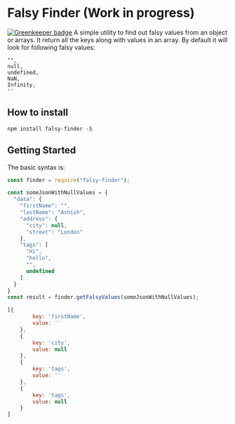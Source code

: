 # Falsy Finder (Work in progress)

[![Greenkeeper badge](https://badges.greenkeeper.io/montumodi/falsy-finder.svg)](https://greenkeeper.io/)
A simple utility to find out falsy values from an object or arrays. It return all the keys along with values in an array. By default it will look for following falsy values:

```
"",
null,
undefined,
NaN,
Infinity,
''
```

## How to install

```
npm install falsy-finder -S
```

## Getting Started

The basic syntax is:

```js
const finder = require("falsy-finder");

const someJsonWithNullValues = {
  "data": {
    "firstName": "",
    "lastName": "Ashish",
    "address": {
      "city": null,
      "street": "London"
    },
    "tags": [
      "Hi",
      "hello",
      "",
      undefined
    ]
  }
}
const result = finder.getFalsyValues(someJsonWithNullValues);

[{
        key: 'firstName',
        value: ''
    },
    {
        key: 'city',
        value: null
    },
    {
        key: 'tags',
        value: ''
    },
    {
        key: 'tags',
        value: null
    }
]
```
